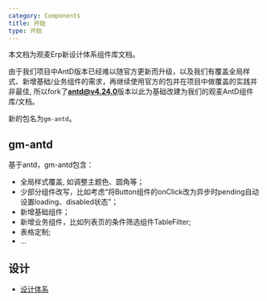 ```yaml
---
category: Components
title: 开始
type: 开始
---
```


本文档为观麦Erp新设计体系组件库文档。

由于我们项目中AntD版本已经难以随官方更新而升级，以及我们有覆盖全局样式、新增基础/业务组件的需求，再继续使用官方的包并在项目中做覆盖的实践并非最佳, 所以fork了**antd@v4.24.0**版本以此为基础改建为我们的观麦AntD组件库/文档。

新的包名为`gm-antd`。

## gm-antd

基于antd，gm-antd包含：
- 全局样式覆盖, 如调整主题色、圆角等；
- 少部分组件改写，比如考虑“将Button组件的onClick改为异步时pending自动设置loading、disabled状态”；
- 新增基础组件；
- 新增业务组件，比如列表页的条件筛选组件TableFilter;
- 表格定制;
- ...

## 设计

- [设计体系](https://www.sketch.com/s/7a23eecb-5a16-4ae3-961b-55855edabf35/)